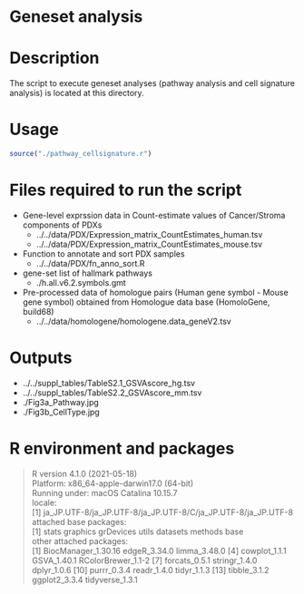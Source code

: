 # Geneset analysis 

# Description
The script to execute geneset analyses (pathway analysis and cell signature analysis) is located at this directory.

# Usage
```R
source("./pathway_cellsignature.r")
```

# Files required to run the script
- Gene-level exprssion data in Count-estimate values of Cancer/Stroma components of PDXs 
  - ../../data/PDX/Expression_matrix_CountEstimates_human.tsv
  - ../../data/PDX/Expression_matrix_CountEstimates_mouse.tsv
- Function to annotate and sort PDX samples
  - ../../data/PDX/fn_anno_sort.R
- gene-set list of hallmark pathways 
  - ./h.all.v6.2.symbols.gmt
- Pre-processed data of homologue pairs (Human gene symbol - Mouse gene symbol) obtained from Homologue data base (HomoloGene, build68)
  - ../../data/homologene/homologene.data_geneV2.tsv

# Outputs
- ../../suppl_tables/TableS2.1_GSVAscore_hg.tsv
- ../../suppl_tables/TableS2.2_GSVAscore_mm.tsv
- ./Fig3a_Pathway.jpg
- ./Fig3b_CellType.jpg

# R environment and packages
> R version 4.1.0 (2021-05-18)  
Platform: x86_64-apple-darwin17.0 (64-bit)  
Running under: macOS Catalina 10.15.7  
locale:  
[1] ja_JP.UTF-8/ja_JP.UTF-8/ja_JP.UTF-8/C/ja_JP.UTF-8/ja_JP.UTF-8  
attached base packages:  
[1] stats     graphics  grDevices utils     datasets  methods   base  
other attached packages:  
 [1] BiocManager_1.30.16 edgeR_3.34.0        limma_3.48.0
 [4] cowplot_1.1.1       GSVA_1.40.1         RColorBrewer_1.1-2
 [7] forcats_0.5.1       stringr_1.4.0       dplyr_1.0.6
[10] purrr_0.3.4         readr_1.4.0         tidyr_1.1.3
[13] tibble_3.1.2        ggplot2_3.3.4       tidyverse_1.3.1